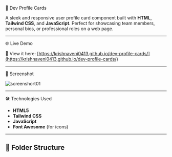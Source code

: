 👤 Dev Profile Cards

A sleek and responsive user profile card component built with **HTML**, **Tailwind CSS**, and **JavaScript**. Perfect for showcasing team members, personal bios, or professional roles on a web page.

---

🌐 Live Demo

🚀 View it here: [https://krishnaveni0413.github.io/dev-profile-cards/](https://krishnaveni0413.github.io/dev-profile-cards/)

---

📸 Screenshot

![screenshort01](https://github.com/user-attachments/assets/12721f64-180b-4304-b80e-9f8615b01ece)


---

🛠️ Technologies Used

- **HTML5**
- **Tailwind CSS**
- **JavaScript**
- **Font Awesome** (for icons)

---

## 📂 Folder Structure


